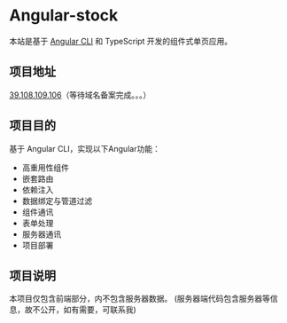 # Angular-stock

本站是基于 [Angular CLI](https://github.com/angular/angular-cli) 和 TypeScript 开发的组件式单页应用。

## 项目地址

[39.108.109.106](http://39.108.109.106)（等待域名备案完成。。。）


## 项目目的

基于 Angular CLI，实现以下Angular功能：

- 高重用性组件
- 嵌套路由
- 依赖注入
- 数据绑定与管道过滤
- 组件通讯
- 表单处理
- 服务器通讯
- 项目部署

## 项目说明

本项目仅包含前端部分，内不包含服务器数据。
(服务器端代码包含服务器等信息，故不公开，如有需要，可联系我)
